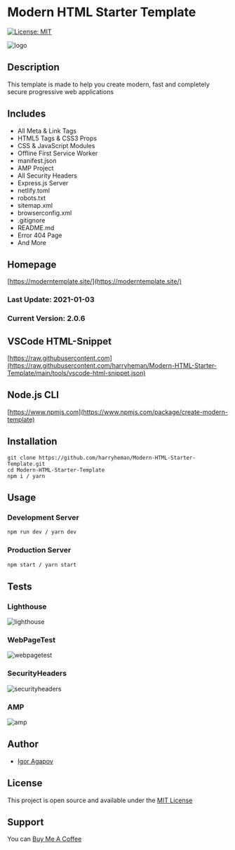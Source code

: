 # Modern HTML Starter Template

[![License: MIT](https://img.shields.io/badge/License-MIT-blue.svg)](https://opensource.org/licenses/MIT)

![logo](https://moderntemplate.site/img/logo.png)

## Description

This template is made to help you create modern, fast and completely secure progressive web applications

## Includes

- All Meta & Link Tags
- HTML5 Tags & CSS3 Props
- CSS & JavaScript Modules
- Offline First Service Worker
- manifest.json
- AMP Project
- All Security Headers
- Express.js Server
- netlify.toml
- robots.txt
- sitemap.xml
- browserconfig.xml
- .gitignore
- README.md
- Error 404 Page
- And More

## Homepage

[https://moderntemplate.site/](https://moderntemplate.site/)

### Last Update: 2021-01-03

### Current Version: 2.0.6

## VSCode HTML-Snippet

[https://raw.githubusercontent.com](https://raw.githubusercontent.com/harryheman/Modern-HTML-Starter-Template/main/tools/vscode-html-snippet.json)

## Node.js CLI

[https://www.npmjs.com](https://www.npmjs.com/package/create-modern-template)

## Installation

```
git clone https://github.com/harryheman/Modern-HTML-Starter-Template.git
cd Modern-HTML-Starter-Template
npm i / yarn
```

## Usage

### Development Server

```bash
npm run dev / yarn dev
```

### Production Server

```bash
npm start / yarn start
```

## Tests

### Lighthouse

![lighthouse](https://moderntemplate.site/img/light-house.png)

### WebPageTest

![webpagetest](https://moderntemplate.site/img/webpagetest.png)

### SecurityHeaders

![securityheaders](https://moderntemplate.site/img/securityheaders.png)

### AMP

![amp](https://moderntemplate.site/img/amp.png)

## Author

- [Igor Agapov](https://github.com/harryheman)

## License

This project is open source and available under the [MIT License](LICENSE)

## Support

You can [Buy Me A Coffee](https://www.buymeacoffee.com/igoragapov)
